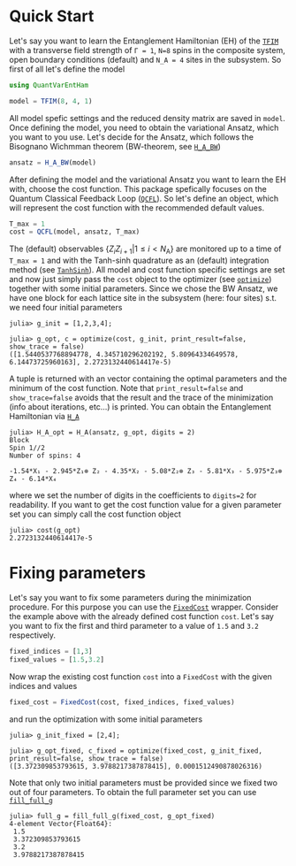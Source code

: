 # Quick Start 

Let's say you want to learn the Entanglement Hamiltonian (EH) of the [`TFIM`](@ref) with 
a transverse field strength of `Γ = 1`, `N=8` spins in the composite system, open boundary conditions (default) and `N_A = 4` sites in the subsystem.
So first of all let's define the model
```jl
using QuantVarEntHam

model = TFIM(8, 4, 1)
```
All model spefic settings and the reduced density matrix are saved in `model`.
Once defining the model, you need to obtain the variational Ansatz, which you want to you use.
Let's decide for the Ansatz, which follows the Bisognano Wichmman theorem (BW-theorem, see [`H_A_BW`](@ref))
```jl
ansatz = H_A_BW(model)
```
After defining the model and the variational Ansatz you want to learn the EH with, choose the cost function.
This package spefically focuses on the Quantum Classical Feedback Loop ([`QCFL`](@ref)).
So let's define an object, which will represent the cost function with the recommended default values.
```jl
T_max = 1
cost = QCFL(model, ansatz, T_max)
```
The (default) observables $\{ Z_i Z_{i+1} | 1 \leq i < N_\text{A} \}$ are monitored up to a time of `T_max = 1`
and with the Tanh-sinh quadrature as an (default) integration method (see [`TanhSinh`](@ref)).
All model and cost function specific settings are set and now just simply pass the 
`cost` object to the optimizer (see [`optimize`](@ref)) together with some initial parameters.
Since we chose the BW Ansatz, we have one block for each lattice site in the subsystem (here: four sites) s.t. we need four initial parameters
```jlcon
julia> g_init = [1,2,3,4];

julia> g_opt, c = optimize(cost, g_init, print_result=false, show_trace = false)
([1.5440537768894778, 4.345710296202192, 5.80964334649578, 6.14473725960163], 2.2723132440614417e-5)

```
A tuple is returned with an vector containing the optimal parameters and the minimum of the cost function.
Note that `print_result=false` and `show_trace=false` avoids that the result and the trace of the minimization (info about iterations, etc...) is printed.
You can obtain the Entanglement Hamiltonian via [`H_A`](@ref)
```jlcon
julia> H_A_opt = H_A(ansatz, g_opt, digits = 2)
Block
Spin 1//2
Number of spins: 4

-1.54*X₁ - 2.945*Z₁⊗ Z₂ - 4.35*X₂ - 5.08*Z₂⊗ Z₃ - 5.81*X₃ - 5.975*Z₃⊗ Z₄ - 6.14*X₄
```
where we set the number of digits in the coefficients to `digits=2` for readability.
If you want to get the cost function value for a given parameter set you can simply call the cost function object
```jlcon
julia> cost(g_opt)
2.2723132440614417e-5
```

# Fixing parameters
Let's say you want to fix some parameters during the minimization procedure.
For this purpose you can use the [`FixedCost`](@ref) wrapper.
Consider the example above with the already defined cost function `cost`.
Let's say you want to fix the first and third parameter to a value of `1.5` and `3.2` respectively.
```jl
fixed_indices = [1,3]
fixed_values = [1.5,3.2]
``` 
Now wrap the existing cost function `cost` into a `FixedCost` with the given indices and values 
```jl
fixed_cost = FixedCost(cost, fixed_indices, fixed_values)
```
and run the optimization with some initial parameters
```jlcon
julia> g_init_fixed = [2,4];

julia> g_opt_fixed, c_fixed = optimize(fixed_cost, g_init_fixed, print_result=false, show_trace = false)
([3.372309853793615, 3.9788217387878415], 0.0001512490878026316)
```
Note that only two initial parameters must be provided since we fixed two out of four parameters.
To obtain the full parameter set you can use [`fill_full_g`](@ref)
```jlcon
julia> full_g = fill_full_g(fixed_cost, g_opt_fixed)
4-element Vector{Float64}:
 1.5
 3.372309853793615
 3.2
 3.9788217387878415
```